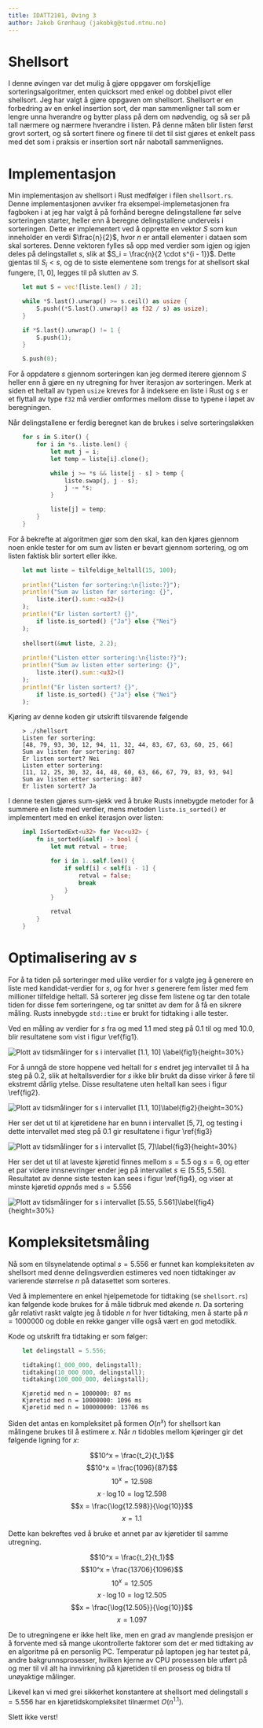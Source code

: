 ```yaml
---
title: IDATT2101, Øving 3
author: Jakob Grønhaug (jakobkg@stud.ntnu.no)
---
```


# Shellsort

I denne øvingen var det mulig å gjøre oppgaver om forskjellige sorteringsalgoritmer, enten quicksort med enkel og dobbel pivot eller shellsort. Jeg har valgt å gjøre oppgaven om shellsort. Shellsort er en forbedring av en enkel insertion sort, der man sammenligner tall som er lengre unna hverandre og bytter plass på dem om nødvendig, og så ser på tall nærmere og nærmere hverandre i listen. På denne måten blir listen først grovt sortert, og så sortert finere og finere til det til sist gjøres et enkelt pass med det som i praksis er insertion sort når nabotall sammenlignes.

# Implementasjon

Min implementasjon av shellsort i Rust medfølger i filen `shellsort.rs`. Denne implementasjonen avviker fra eksempel-implemetasjonen fra fagboken i at jeg har valgt å på forhånd beregne delingstallene før selve sorteringen starter, heller enn å beregne delingstallene underveis i sorteringen. Dette er implementert ved å opprette en vektor $S$ som kun inneholder en verdi $\frac{n}{2}$, hvor $n$ er antall elementer i dataen som skal sorteres. Denne vektoren fylles så opp med verdier som igjen og igjen deles på delingstallet $s$, slik at $S_i = \frac{n}{2 \cdot s^{i - 1}}$. Dette gjentas til $S_i < s$, og de to siste elementene som trengs for at shellsort skal fungere, [1, 0], legges til på slutten av $S$.

```rust
    let mut S = vec![liste.len() / 2];

    while *S.last().unwrap() >= s.ceil() as usize {
        S.push((*S.last().unwrap() as f32 / s) as usize);
    }

    if *S.last().unwrap() != 1 {
        S.push(1);
    }

    S.push(0);
```

For å oppdatere $s$ gjennom sorteringen kan jeg dermed iterere gjennom $S$ heller enn å gjøre en ny utregning for hver iterasjon av sorteringen. Merk at siden et heltall av typen `usize` kreves for å indeksere en liste i Rust og $s$ er et flyttall av type `f32` må verdier omformes mellom disse to typene i løpet av beregningen.

Når delingstallene er ferdig beregnet kan de brukes i selve sorteringsløkken

```rust
    for s in S.iter() {
        for i in *s..liste.len() {
            let mut j = i;
            let temp = liste[i].clone();

            while j >= *s && liste[j - s] > temp {
                liste.swap(j, j - s);
                j -= *s;
            }

            liste[j] = temp;
        }
    }
```

For å bekrefte at algoritmen gjør som den skal, kan den kjøres gjennom noen enkle tester for om sum av listen er bevart gjennom sortering, og om listen faktisk blir sortert eller ikke.

```rust
    let mut liste = tilfeldige_heltall(15, 100);
   
    println!("Listen før sortering:\n{liste:?}");
    println!("Sum av listen før sortering: {}",
        liste.iter().sum::<u32>()
    );
    println!("Er listen sortert? {}",
        if liste.is_sorted() {"Ja"} else {"Nei"}
    );
    
    shellsort(&mut liste, 2.2);
    
    println!("Listen etter sortering:\n{liste:?}");
    println!("Sum av listen etter sortering: {}",
        liste.iter().sum::<u32>()
    );
    println!("Er listen sortert? {}",
        if liste.is_sorted() {"Ja"} else {"Nei"}
    );
```

Kjøring av denne koden gir utskrift tilsvarende følgende

```
    > ./shellsort
    Listen før sortering:
    [48, 79, 93, 30, 12, 94, 11, 32, 44, 83, 67, 63, 60, 25, 66]
    Sum av listen før sortering: 807
    Er listen sortert? Nei
    Listen etter sortering:
    [11, 12, 25, 30, 32, 44, 48, 60, 63, 66, 67, 79, 83, 93, 94]
    Sum av listen etter sortering: 807
    Er listen sortert? Ja
```

I denne testen gjøres sum-sjekk ved å bruke Rusts innebygde metoder for å summere en liste med verdier, mens metoden `liste.is_sorted()` er implementert med en enkel iterasjon over listen:

```rust
    impl IsSortedExt<u32> for Vec<u32> {
        fn is_sorted(&self) -> bool {
            let mut retval = true;

            for i in 1..self.len() {
                if self[i] < self[i - 1] {
                    retval = false;
                    break
                }
            }

            retval
        }
    }
```

# Optimalisering av $s$

For å ta tiden på sorteringer med ulike verdier for $s$ valgte jeg å generere en liste med kandidat-verdier for $s$, og for hver $s$ generere fem lister med fem millioner tilfeldige heltall. Så sorterer jeg disse fem listene og tar den totale tiden for disse fem sorteringene, og tar snittet av dem for å få en sikrere måling. Rusts innebygde `std::time` er brukt for tidtaking i alle tester.

Ved en måling av verdier for $s$ fra og med 1.1 med steg på 0.1 til og med 10.0, blir resultatene som vist i figur \ref{fig1}.

![Plott av tidsmålinger for $s$ i intervallet [1.1, 10] \label{fig1}](illustrasjoner/plot_1-10_full.png){height=30%}

For å unngå de store hoppene ved heltall for $s$ endret jeg intervallet til å ha steg på 0.2, slik at heltallsverdier for $s$ ikke blir brukt da disse virker å føre til ekstremt dårlig ytelse. Disse resultatene uten heltall kan sees i figur \ref{fig2}.

![Plott av tidsmålinger for $s$ i intervallet [1.1, 10]\label{fig2}](illustrasjoner/plot_1-10_halvt.png){height=30%}

Her ser det ut til at kjøretidene har en bunn i intervallet $[5, 7]$, og testing i dette intervallet med steg på 0.1 gir resultatene i figur \ref{fig3}

![Plott av tidsmålinger for $s$ i intervallet [5, 7]\label{fig3}](illustrasjoner/plot_5-7.png){height=30%}

Her ser det ut til at laveste kjøretid finnes mellom $s = 5.5$ og $s = 6$, og etter et par videre innsnevringer ender jeg på intervallet $s \in [5.55, 5.56]$. Resultatet av denne siste testen kan sees i figur \ref{fig4}, og viser at minste kjøretid *oppnås* med $s = 5.556$

![Plott av tidsmålinger for $s$ i intervallet [5.55, 5.561]\label{fig4}](illustrasjoner/plot_5.55-5.56.png){height=30%}

# Kompleksitetsmåling

Nå som en tilsynelatende optimal $s = 5.556$ er funnet kan kompleksiteten av shellsort med denne delingsverdien estimeres ved noen tidtakinger av varierende størrelse $n$ på datasettet som sorteres.

Ved å implementere en enkel hjelpemetode for tidtaking (se `shellsort.rs`) kan følgende kode brukes for å måle tidbruk med økende $n$. Da sortering går relativt raskt valgte jeg å tidoble $n$ for hver tidtaking, men å starte på $n = 1 000 000$ og doble en rekke ganger ville også vært en god metodikk.

Kode og utskrift fra tidtaking er som følger:

```rust
    let delingstall = 5.556;

    tidtaking(1_000_000, delingstall);
    tidtaking(10_000_000, delingstall);
    tidtaking(100_000_000, delingstall);
```
 
```
    Kjøretid med n = 1000000: 87 ms
    Kjøretid med n = 10000000: 1096 ms
    Kjøretid med n = 100000000: 13706 ms
```

Siden det antas en kompleksitet på formen $O(n^x)$ for shellsort kan målingene brukes til å estimere $x$. Når $n$ tidobles mellom kjøringer gir det følgende ligning for $x$:

$$10^x = \frac{t_2}{t_1}$$
$$10^x = \frac{1096}{87}$$
$$10^x = 12.598$$
$$x \cdot \log{10} = \log{12.598}$$
$$x = \frac{\log{12.598}}{\log{10}}$$
$$x = 1.1$$

Dette kan bekreftes ved å bruke et annet par av kjøretider til samme utregning.

$$10^x = \frac{t_2}{t_1}$$
$$10^x = \frac{13706}{1096}$$
$$10^x = 12.505$$
$$x \cdot \log{10} = \log{12.505}$$
$$x = \frac{\log{12.505}}{\log{10}}$$
$$x = 1.097$$

De to utregningene er ikke helt like, men en grad av manglende presisjon er å forvente med så mange ukontrollerte faktorer som det er med tidtaking av en algoritme på en personlig PC. Temperatur på laptopen jeg har testet på, andre bakgrunnsprosesser, hvilken kjerne av CPU prosessen ble utført på og mer til vil alt ha innvirkning på kjøretiden til en prosess og bidra til unøyaktige målinger.

Likevel kan vi med grei sikkerhet konstantere at shellsort med delingstall $s = 5.556$ har en kjøretidskompleksitet tilnærmet $O(n^{1.1})$.

Slett ikke verst!
